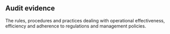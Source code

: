 ## Audit evidence

The rules, procedures and practices dealing with operational effectiveness, efficiency and adherence to regulations and management policies.
